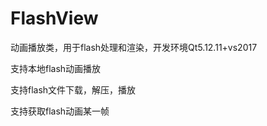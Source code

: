 # FlashView
动画播放类，用于flash处理和渲染，开发环境Qt5.12.11+vs2017

支持本地flash动画播放

支持flash文件下载，解压，播放

支持获取flash动画某一帧


